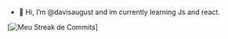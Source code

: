 - 👋 Hi, I’m @davisaugust and im currently learning Js and react.

[![Meu Streak de Commits](https://github-readme-streak-stats.herokuapp.com/?user=davisaugust)]
